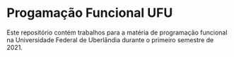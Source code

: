 # Progamação Funcional UFU
Este repositório contém trabalhos para a matéria de programação funcional na Universidade Federal de Uberlândia durante o primeiro semestre de 2021.